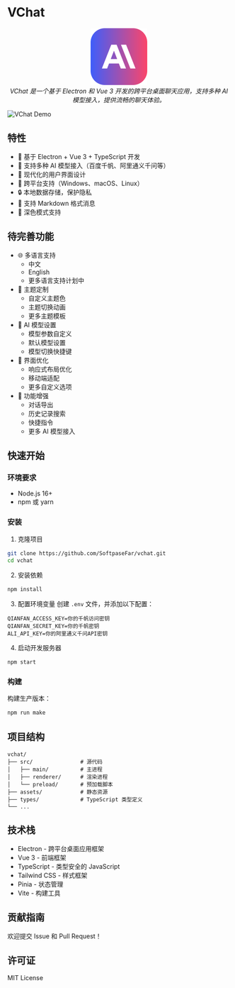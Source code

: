 # VChat

<p align="center">
  <img src="assets/icon.png" alt="VChat Icon" width="128" height="128">
  <br>
  <em>VChat 是一个基于 Electron 和 Vue 3 开发的跨平台桌面聊天应用，支持多种 AI 模型接入，提供流畅的聊天体验。</em>
</p>

![VChat Demo](assets/vchat.gif)

## 特性

- 🚀 基于 Electron + Vue 3 + TypeScript 开发
- 💬 支持多种 AI 模型接入（百度千帆、阿里通义千问等）
- 🎨 现代化的用户界面设计
- 📱 跨平台支持（Windows、macOS、Linux）
- 🔒 本地数据存储，保护隐私
- 🎯 支持 Markdown 格式消息
- 🌙 深色模式支持

## 待完善功能

- 🌐 多语言支持
  - 中文
  - English
  - 更多语言支持计划中
- 🎨 主题定制
  - 自定义主题色
  - 主题切换动画
  - 更多主题模板
- 🤖 AI 模型设置
  - 模型参数自定义
  - 默认模型设置
  - 模型切换快捷键
- 📱 界面优化
  - 响应式布局优化
  - 移动端适配
  - 更多自定义选项
- 🔄 功能增强
  - 对话导出
  - 历史记录搜索
  - 快捷指令
  - 更多 AI 模型接入

## 快速开始

### 环境要求

- Node.js 16+
- npm 或 yarn

### 安装

1. 克隆项目

```bash
git clone https://github.com/SoftpaseFar/vchat.git
cd vchat
```

2. 安装依赖

```bash
npm install
```

3. 配置环境变量
   创建 `.env` 文件，并添加以下配置：

```env
QIANFAN_ACCESS_KEY=你的千帆访问密钥
QIANFAN_SECRET_KEY=你的千帆密钥
ALI_API_KEY=你的阿里通义千问API密钥
```

4. 启动开发服务器

```bash
npm start
```

### 构建

构建生产版本：

```bash
npm run make
```

## 项目结构

```
vchat/
├── src/               # 源代码
│   ├── main/          # 主进程
│   ├── renderer/      # 渲染进程
│   └── preload/       # 预加载脚本
├── assets/            # 静态资源
├── types/             # TypeScript 类型定义
└── ...
```

## 技术栈

- Electron - 跨平台桌面应用框架
- Vue 3 - 前端框架
- TypeScript - 类型安全的 JavaScript
- Tailwind CSS - 样式框架
- Pinia - 状态管理
- Vite - 构建工具

## 贡献指南

欢迎提交 Issue 和 Pull Request！

## 许可证

MIT License
